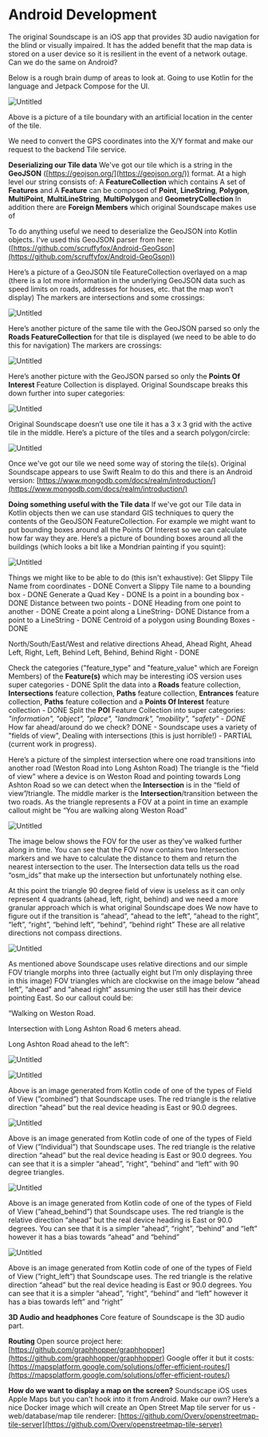 # Android Development

The original Soundscape is an iOS app that provides 3D audio navigation for the blind or visually impaired. It has the added benefit that the map data is stored on a user device so it is resilient in the event of a network outage. Can we do the same on Android?

Below is a rough brain dump of areas to look at. Going to use Kotlin for the language and Jetpack Compose for the UI.

![Untitled](Android%20Development%20e8357d834ca14e1bb6ecd0a70a501c2d/Untitled.png)

Above is a picture of a tile boundary with an artificial location in the center of the tile.

We need to convert the GPS coordinates into the X/Y format and make our request to the backend Tile service. 


**Deserializing our Tile data**
We've got our tile which is a string in the **GeoJSON** ([https://geojson.org/](https://geojson.org/)) format.
At a high level our string consists of:
A **FeatureCollection** which contains
A set of **Features** and
A **Feature** can be composed of
**Point**, **LineString**, **Polygon**, **MultiPoint**, **MultiLineString**, **MultiPolygon** and **GeometryCollection**
In addition there are **Foreign Members** which original Soundscape makes use of

To do anything useful we need to deserialize the GeoJSON into Kotlin objects. I've used this GeoJSON parser from here:
([https://github.com/scruffyfox/Android-GeoGson](https://github.com/scruffyfox/Android-GeoGson))

Here’s a picture of a GeoJSON tile FeatureCollection overlayed on a map (there is a lot more information in the underlying GeoJSON data such as speed limits on roads, addresses for houses, etc. that the map won’t display) The markers are intersections and some crossings:

![Untitled](Android%20Development%20e8357d834ca14e1bb6ecd0a70a501c2d/Untitled%201.png)

Here’s another picture of the same tile with the GeoJSON parsed so only the **Roads FeatureCollection** for that tile is displayed (we need to be able to do this for navigation) The markers are crossings:

![Untitled](Android%20Development%20e8357d834ca14e1bb6ecd0a70a501c2d/Untitled%202.png)

Here’s another picture with the GeoJSON parsed so only the **Points Of Interest** Feature Collection is displayed. Original Soundscape breaks this down further into super categories:

![Untitled](Android%20Development%20e8357d834ca14e1bb6ecd0a70a501c2d/Untitled%203.png)

Original Soundscape doesn’t use one tile it has a 3 x 3 grid with the active tile in the middle. Here’s a picture of the tiles and a search polygon/circle: 

![Untitled](Android%20Development%20e8357d834ca14e1bb6ecd0a70a501c2d/Untitled%204.png)

Once we've got our tile we need some way of storing the tile(s).
Original Soundscape appears to use Swift Realm to do this and there is an Android version:
[https://www.mongodb.com/docs/realm/introduction/](https://www.mongodb.com/docs/realm/introduction/)


**Doing something useful with the Tile data**
If we've got our Tile data in Kotlin objects then we can use standard GIS techniques to query the contents of the GeoJSON FeatureCollection.
For example we might want to put bounding boxes around all the Points Of Interest so we can calculate how far way they are. Here’s a picture of bounding boxes around all the buildings (which looks a bit like a Mondrian painting if you squint):

![Untitled](Android%20Development%20e8357d834ca14e1bb6ecd0a70a501c2d/Untitled%205.png)

Things we might like to be able to do (this isn't exhaustive):
Get Slippy Tile Name from coordinates - DONE
Convert a Slippy Tile name to a bounding box - DONE
Generate a Quad Key - DONE
Is a point in a bounding box - DONE
Distance between two points - DONE
Heading from one point to another - DONE
Create a point along a LineString- DONE
Distance from a point to a LineString - DONE
Centroid of a polygon using Bounding Boxes - DONE

North/South/East/West and relative directions Ahead, Ahead Right, Ahead Left, Right, Left, Behind Left, Behind, Behind Right - DONE

Check the categories ("feature_type" and "feature_value" which are Foreign Members) of the **Feature(s)** which may be interesting
iOS version uses super categories - DONE
Split the data into a **Roads** feature collection, **Intersections** feature collection, **Paths** feature collection, **Entrances** feature collection, **Paths** feature collection and a **Points Of Interest** feature collection - DONE
Split the **POI** Feature Collection into super categories: 
*"information", "object", "place", "landmark", "mobility", "safety" - DONE*
How far ahead/around do we check? DONE - Soundscape uses a variety of "fields of view", 
Dealing with intersections (this is just horrible!) - PARTIAL (current work in progress).

 
Here’s a picture of the simplest intersection where one road transitions into another road (Weston Road into Long Ashton Road) The triangle is the “field of view” where a device is on Weston Road and pointing towards Long Ashton Road so we can detect when the **Intersection** is in the “field of view”/triangle. The middle marker is the **Intersection**/transition between the two roads. As the triangle represents a FOV at a point in time an example callout might be “You are walking along Weston Road”

![Untitled](Android%20Development%20e8357d834ca14e1bb6ecd0a70a501c2d/Untitled%206.png)

The image below shows the FOV for the user as they’ve walked further along in time. You can see that the FOV now contains two Intersection markers and we have to calculate the distance to them and return the nearest intersection to the user. The Intersection data tells us the road “osm_ids” that make up the intersection but unfortunately nothing else.

At this point the triangle 90 degree field of view is useless as it can only represent 4 quadrants (ahead, left, right, behind) and we need a more granular approach which is what original Soundscape does
We now have to figure out if the transition is “ahead”, “ahead to the left”, “ahead to the right”, “left”, “right”, “behind left”, “behind”, “behind right” These are all relative directions not compass directions.

![Untitled](Android%20Development%20e8357d834ca14e1bb6ecd0a70a501c2d/Untitled%207.png)

As mentioned above Soundscape uses relative directions and our simple FOV triangle morphs into three (actually eight but I’m only displaying three in this image) FOV triangles which are clockwise on the image below “ahead left”, “ahead” and “ahead right” assuming the user still has their device pointing East.
So our callout could be: 

“Walking on Weston Road. 

Intersection with Long Ashton Road 6 meters ahead. 

Long Ashton Road ahead to the left”:

![Untitled](Android%20Development%20e8357d834ca14e1bb6ecd0a70a501c2d/Untitled%208.png)

![Untitled](Android%20Development%20e8357d834ca14e1bb6ecd0a70a501c2d/Untitled%209.png)

Above is an image generated from Kotlin code of one of the types of Field of View (”combined”) that Soundscape uses. The red triangle is the relative direction “ahead” but the real device heading is East or 90.0 degrees. 

![Untitled](Android%20Development%20e8357d834ca14e1bb6ecd0a70a501c2d/Untitled%2010.png)

Above is an image generated from Kotlin code of one of the types of Field of View (”Individual”) that Soundscape uses. The red triangle is the relative direction “ahead” but the real device heading is East or 90.0 degrees. You can see that it is a simpler “ahead”, “right”, “behind” and “left” with 90 degree triangles.

![Untitled](Android%20Development%20e8357d834ca14e1bb6ecd0a70a501c2d/Untitled%2011.png)

Above is an image generated from Kotlin code of one of the types of Field of View (”ahead_behind”) that Soundscape uses. The red triangle is the relative direction “ahead” but the real device heading is East or 90.0 degrees. You can see that it is a simpler “ahead”, “right”, “behind” and “left” however it has a bias towards “ahead” and “behind”

![Untitled](Android%20Development%20e8357d834ca14e1bb6ecd0a70a501c2d/Untitled%2012.png)

Above is an image generated from Kotlin code of one of the types of Field of View (”right_left”) that Soundscape uses. The red triangle is the relative direction “ahead” but the real device heading is East or 90.0 degrees. You can see that it is a simpler “ahead”, “right”, “behind” and “left” however it has a bias towards left” and “right”


**3D Audio and headphones**
Core feature of Soundscape is the 3D audio part.

**Routing**
Open source project here:
[https://github.com/graphhopper/graphhopper](https://github.com/graphhopper/graphhopper)
Google offer it but it costs:
[https://mapsplatform.google.com/solutions/offer-efficient-routes/](https://mapsplatform.google.com/solutions/offer-efficient-routes/)

**How do we want to display a map on the screen?**
Soundscape iOS uses Apple Maps but you can't hook into it from Android.
Make our own? Here’s a nice Docker image which will create an Open Street Map tile server for us - web/database/map tile renderer:
[https://github.com/Overv/openstreetmap-tile-server](https://github.com/Overv/openstreetmap-tile-server)
